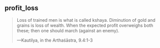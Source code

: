 ## profit_loss
> Loss of trained men is what is called kshaya. Diminution of gold and grains is loss of wealth. When the expected profit overweighs both these; then one should march (against an enemy).
> 
> —Kautilya, in the Arthaśāstra, 9.4:1-3